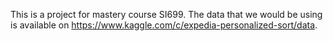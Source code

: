 This is a project for mastery course SI699. The data that we would be using is available on https://www.kaggle.com/c/expedia-personalized-sort/data.
